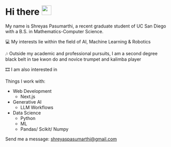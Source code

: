 # Hi there <img src="https://raw.githubusercontent.com/umenzi/umenzi/main/wave.gif" width="30px">

My name is Shreyas Pasumarthi, a recent graduate student of UC San Diego with a B.S. in Mathematics-Computer Science.

💻 My interests lie within the field of AI, Machine Learning & Robotics

🎶 Outside my academic and professional pursuits, I am a second degree black belt in tae kwon do and novice trumpet and kalimba player

🎞️ I am also interested in 

Things I work with:
* Web Development
  - Next.js
* Generative AI
  - LLM Workflows
* Data Science
  - Python
  - ML
  - Pandas/ Scikit/ Numpy
 
Send me a message: shreyaspasumarthi@gmail.com

<!--
**ShreyasPasumarthi/ShreyasPasumarthi** is a ✨ _special_ ✨ repository because its `README.md` (this file) appears on your GitHub profile.

Here are some ideas to get you started:

- 🔭 I’m currently working on ...1
- 🌱 I’m currently learning ...
- 👯 I’m looking to collaborate on ...
- 🤔 I’m looking for help with ...
- 💬 Ask me about ...
- 📫 How to reach me: ...
- 😄 Pronouns: ...
- ⚡ Fun fact: ...
-->
